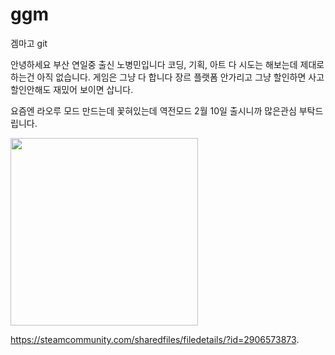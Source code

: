 # ggm
겜마고
git

안녕하세요
부산 연일중 출신 노병민입니다
코딩, 기획, 아트 다 시도는 해보는데 제대로 하는건 아직 없습니다.
게임은 그냥 다 합니다
장르 플랫폼 안가리고 그냥 할인하면 사고 할인안해도 재밌어 보이면 삽니다.

요즘엔 라오루 모드 만드는데 꽃혀있는데 역전모드 2월 10일 출시니까 많은관심 부탁드립니다.

<img
src="https://steamuserimages-a.akamaihd.net/ugc/5124565030459207382/B5E3930FFEAF24997CC436BFBB120FB94783DFAA/?imw=637&imh=358&ima=fit&impolicy=Letterbox&imcolor=%23000000&letterbox=true" width=300>

https://steamcommunity.com/sharedfiles/filedetails/?id=2906573873.
